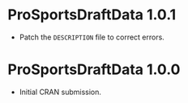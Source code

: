 # ProSportsDraftData 1.0.1

* Patch the `DESCRIPTION` file to correct errors.

# ProSportsDraftData 1.0.0

* Initial CRAN submission.
